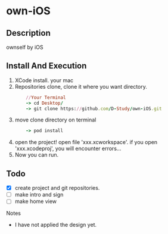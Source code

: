 # own-iOS

## Description
ownself by iOS

## Install And Execution
1.	XCode install. your mac
2.	Repositories clone, clone it where you want directory.
	```ruby
		//Your Terminal
        -> cd Desktop/
        -> git clone https://github.com/D-Study/own-iOS.git
	```
3.	move clone directory on terminal
	```ruby
		-> pod install
    ```
4.	open the project! open file 'xxx.xcworkspace'.
	if you open 'xxx.xcodeproj', you will encounter errors...
5.	Now you can run.

## Todo
- [x] create project and git repositories.
- [ ] make intro and sign
- [ ] make home view

Notes
- I have not applied the design yet.


